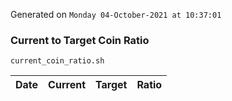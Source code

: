Generated on `Monday 04-October-2021 at 10:37:01`

### Current to Target Coin Ratio
`current_coin_ratio.sh`

Date|Current|Target|Ratio
---|---|---|---
